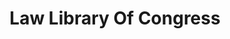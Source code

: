---
# This topic lives at
# https://digital.gov/topics/law-library-of-congress

# Topic Title
title: "Law Library Of Congress"

# description — keep it short and clear
summary: ""

# Weight
weight: 1

# For more information on managing topics,
# see https://github.com/GSA/digitalgov.gov/wiki/topics
---